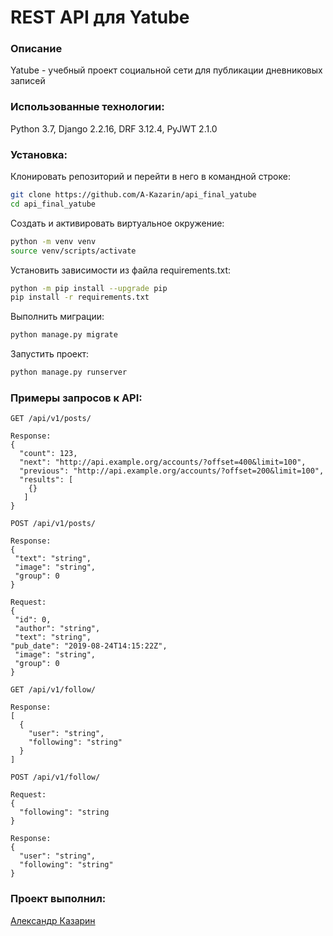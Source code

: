 # REST API для Yatube 


### Описание
Yatube - учебный проект социальной сети для публикации дневниковых записей


### Использованные технологии:

Python 3.7, Django 2.2.16, DRF 3.12.4, PyJWT 2.1.0

### Установка:

Клонировать репозиторий и перейти в него в командной строке:
```sh
git clone https://github.com/A-Kazarin/api_final_yatube
cd api_final_yatube
```
Cоздать и активировать виртуальное окружение:
```sh
python -m venv venv
source venv/scripts/activate
```

Установить зависимости из файла requirements.txt:
```sh
python -m pip install --upgrade pip
pip install -r requirements.txt
```
Выполнить миграции:
```sh
python manage.py migrate
```
Запустить проект:
```sh
python manage.py runserver
```


### Примеры запросов к API:

```
GET /api/v1/posts/

Response:
{
  "count": 123,
  "next": "http://api.example.org/accounts/?offset=400&limit=100",
  "previous": "http://api.example.org/accounts/?offset=200&limit=100",
  "results": [
    {}
   ]
}

POST /api/v1/posts/

Response:
{
 "text": "string",
 "image": "string",
 "group": 0
}

Request:
{
 "id": 0,
 "author": "string",
 "text": "string",
"pub_date": "2019-08-24T14:15:22Z",
 "image": "string",
 "group": 0
}

GET /api/v1/follow/

Response:
[
  {
    "user": "string",
    "following": "string"
  }
]

POST /api/v1/follow/

Request:
{
  "following": "string
}

Response:
{
  "user": "string",
  "following": "string"
}
```

### Проект выполнил:

[Александр Казарин](https://github.com/A-Kazarin)
